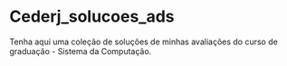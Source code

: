 # Cederj_solucoes_ads
Tenha aqui uma coleção de soluções de minhas avaliações do curso de graduação - Sistema da Computação. 
